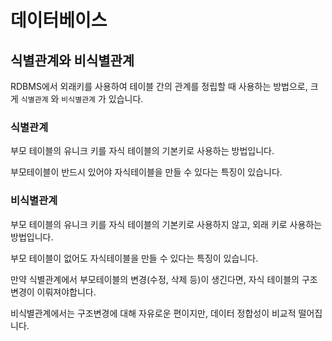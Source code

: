 # 데이터베이스

## 식별관계와 비식별관계

RDBMS에서 외래키를 사용하여 테이블 간의 관계를 정립할 때 사용하는 방법으로, 크게 `식별관계` 와 `비식별관계` 가 있습니다.



### 식별관계

부모 테이블의 유니크 키를 자식 테이블의 기본키로 사용하는 방법입니다.

부모테이블이 반드시 있어야 자식테이블을 만들 수 있다는 특징이 있습니다.



### 비식별관계

부모 테이블의 유니크 키를 자식 테이블의 기본키로 사용하지 않고, 외래 키로 사용하는 방법입니다.

부모 테이블이 없어도 자식테이블을 만들 수 있다는 특징이 있습니다.



만약 식별관계에서 부모테이블의 변경(수정, 삭제 등)이 생긴다면, 자식 테이블의 구조변경이 이뤄져야합니다.

비식별관계에서는 구조변경에 대해 자유로운 편이지만, 데이터 정합성이 비교적 떨어집니다.